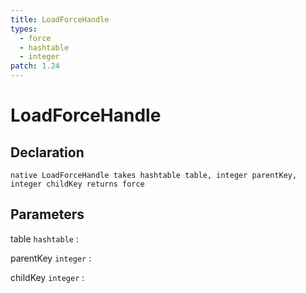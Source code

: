 ```yaml
---
title: LoadForceHandle
types:
  - force
  - hashtable
  - integer
patch: 1.24
---
```


# LoadForceHandle

## Declaration

```jass
native LoadForceHandle takes hashtable table, integer parentKey, integer childKey returns force
```

## Parameters
table `hashtable`
: 

parentKey `integer`
: 

childKey `integer`
: 
